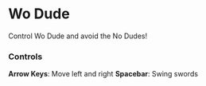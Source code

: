 # Wo Dude
Control Wo Dude and avoid the No Dudes!

### Controls
**Arrow Keys**: Move left and right
**Spacebar**: Swing swords
